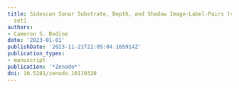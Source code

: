```yaml
---
title: Sidescan Sonar Substrate, Depth, and Shadow Image-Label-Pairs (v1.0.0) [Data
  set]
authors:
- Cameron S. Bodine
date: '2023-01-01'
publishDate: '2023-11-21T22:05:04.165914Z'
publication_types:
- manuscript
publication: '*Zenodo*'
doi: 10.5281/zenodo.10119320
---
```

